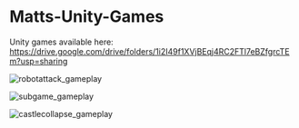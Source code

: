 # Matts-Unity-Games

Unity games available here:
https://drive.google.com/drive/folders/1i2I49f1XVjBEqj4RC2FTl7eBZfgrcTEm?usp=sharing


![robotattack_gameplay](https://user-images.githubusercontent.com/859222/138619146-517220d1-d7f8-4663-8038-8be72ee246e8.png)


![subgame_gameplay](https://user-images.githubusercontent.com/859222/138619142-ed86ec48-67ac-4350-a1fc-ca34e168494b.png)


![castlecollapse_gameplay](https://user-images.githubusercontent.com/859222/138619153-d568b70d-595c-413e-9e1f-de7ad62a3829.png)


